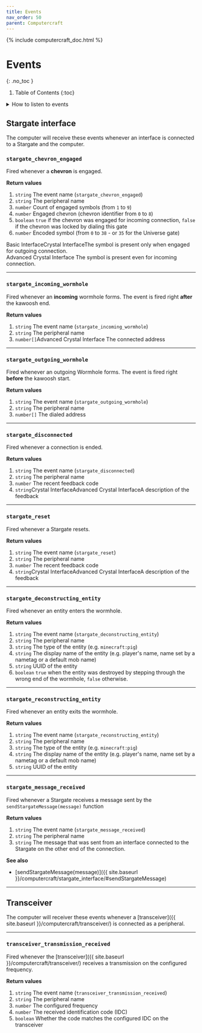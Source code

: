 ```yaml
---
title: Events
nav_order: 50
parent: Computercraft
---
```


{% include computercraft_doc.html %}

# Events
{: .no_toc }

1. Table of Contents
{:toc}

<details markdown="block">
<summary>How to listen to events</summary>
You can listen to any event by calling a function `os.pullEvent()`,
which will block execution until some event occurs.
You can specify a single event name if you are not interested in other events `os.pullEvent("name_of_the_event")`.

Wrapping the `os.pullEvent()` call to `{}` allows taking all the event's return values as a single table.
```lua
local event = {os.pullEvent()}
```

Using the `table.unpack(table, fromIndex)`, you can unpack a table to multiple values
and pass them as separated parameters to a function.
By specifying the `fromIndex` parameter, you tell which index the unpack should start from 
so it will skip all values before that index.
That is, for example, useful when you want to avoid passing event names to each event function.
```lua
function takeParameters(a, b)
    print(a, b)
end

local myTable = {"valueA", "valueB"}
takeParameters(table.unpack(myTable))
-- prints valueA valueB

takeParameters(table.unpack(myTable, 2))
-- prints nil valueB
```


Now you can process events, for example, like this:
```lua
function onDisconnect(feedback, description)
    -- note that description may be nil when basic interface is used!
    print("Stargate disconnected", feedback, description)
end

while true do
    local event = {os.pullEvent()}
    local eventName = event[1]
    if eventName == "stargate_disconnected" then
        -- start from index 2, skipping the event name on index 1
        onDisconnect(table.unpack(event, 2))
--[[
    elif eventName == "other_event" then
        ...
]]--
    end
end
```
</details>

## Stargate interface
The computer will receive these events whenever an interface is connected to a Stargate and the computer.

<h3 class="h-function">
    <code>stargate_chevron_engaged</code>
</h3>

Fired whenever a **chevron** is engaged.

**Return values**
1. `string` The event name (`stargate_chevron_engaged`)
2. `string` The peripheral name
3. `number` Count of engaged symbols (from `1` to `9`)
4. `number` Engaged chevron (chevron identifier from `0` to `8`)
5. `boolean` `true` if the chevron was engaged for incoming connection, 
`false` if the chevron was locked by dialing this gate
6. `number` Encoded symbol (from `0` to `38` - or `35` for the Universe gate)  

<span class="label label-blue ml-0">Basic Interface</span><span class="label label-green ml-0">Crystal Interface</span>The symbol is present only when engaged for outgoing connection.  
<span class="label label-purple ml-0">Advanced Crystal Interface</span> The symbol is present even for incoming connection.

___

<h3 class="h-function">
    <code>stargate_incoming_wormhole</code>
</h3>

Fired whenever an **incoming** wormhole forms.
The event is fired right **after** the kawoosh end.

**Return values**
1. `string` The event name (`stargate_incoming_wormhole`)
2. `string` The peripheral name
3. `number[]`<span class="label label-purple">Advanced Crystal Interface</span> The connected address

___

<h3 class="h-function">
    <code>stargate_outgoing_wormhole</code>
</h3>

Fired whenever an outgoing Wormhole forms.
The event is fired right **before** the kawoosh start.

**Return values**
1. `string` The event name (`stargate_outgoing_wormhole`)
2. `string` The peripheral name
3. `number[]` The dialed address

___

<h3 class="h-function">
    <code>stargate_disconnected</code>
</h3>

Fired whenever a connection is ended.

**Return values**
1. `string` The event name (`stargate_disconnected`)
2. `string` The peripheral name
3. `number` The recent feedback code <!-- TODO: add feedback code link -->
4. `string`<span class="label label-green">Crystal Interface</span><span class="label label-purple ml-0">Advanced Crystal Interface</span>A description of the feedback

___

<h3 class="h-function">
    <code>stargate_reset</code>
</h3>

Fired whenever a Stargate resets.
<!-- TODO: link explaining when a stargate resets -->

**Return values**
1. `string` The event name (`stargate_reset`)
2. `string` The peripheral name
3. `number` The recent feedback code <!-- TODO: add feedback code link -->
4. `string`<span class="label label-green">Crystal Interface</span><span class="label label-purple ml-0">Advanced Crystal Interface</span>A description of the feedback

___

<h3 class="h-function">
    <code>stargate_deconstructing_entity</code>
</h3>

Fired whenever an entity enters the wormhole.

**Return values**
1. `string` The event name (`stargate_deconstructing_entity`)
2. `string` The peripheral name
3. `string` The type of the entity (e.g. `minecraft:pig`)
4. `string` The display name of the entity (e.g. player's name, name set by a nametag or a default mob name)
5. `string` UUID of the entity
6. `boolean` `true` when the entity was destroyed by stepping through the wrong end of the wormhole, `false` otherwise.

___

<h3 class="h-function">
    <code>stargate_reconstructing_entity</code>
</h3>

Fired whenever an entity exits the wormhole.

**Return values**
1. `string` The event name (`stargate_reconstructing_entity`)
2. `string` The peripheral name
3. `string` The type of the entity (e.g. `minecraft:pig`)
4. `string` The display name of the entity (e.g. player's name, name set by a nametag or a default mob name)
5. `string` UUID of the entity

___

<h3 class="h-function">
    <code>stargate_message_received</code>
</h3>

Fired whenever a Stargate receives a message sent by the `sendStargateMessage(message)` function

**Return values**
1. `string` The event name (`stargate_message_received`)
2. `string` The peripheral name
3. `string` The message that was sent from an interface connected to the Stargate on the other end of the connection.

**See also**
- [sendStargateMessage(message)]({{ site.baseurl }}/computercraft/stargate_interface/#sendStargateMessage)

___

## Transceiver
The computer will receiver these events whenever a [transceiver]({{ site.baseurl }}/computercraft/transceiver/) is connected as a peripheral.

___

<h3 class="h-function">
    <code>transceiver_transmission_received</code>
</h3>

Fired whenever the [transceiver]({{ site.baseurl }}/computercraft/transceiver/) receives a transmission on the configured frequency.

**Return values**
1. `string` The event name (`transceiver_transmission_received`)
2. `string` The peripheral name
3. `number` The configured frequency
4. `number` The received identification code (IDC)
5. `boolean` Whether the code matches the configured IDC on the transceiver
